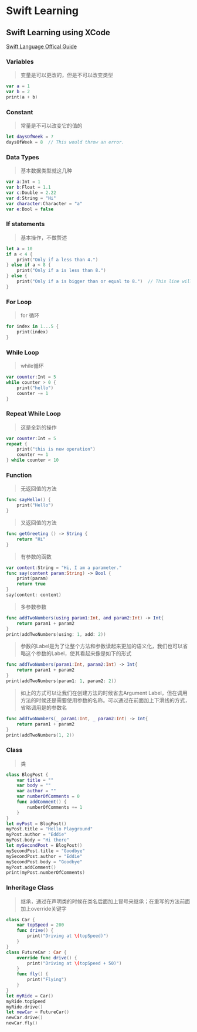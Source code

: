 # Swift Learning
## Swift Learning using XCode
[Swift Language Offical Guide](https://docs.swift.org/swift-book/LanguageGuide/TheBasics.html)
### Variables
>变量是可以更改的，但是不可以改变类型
```swift
var a = 1
var b = 2
print(a + b)
```

### Constant
>常量是不可以改变它的值的
```swift
let daysOfWeek = 7
daysOfWeek = 8  // This would throw an error. 
```

### Data Types
>基本数据类型就这几种
```swift
var a:Int = 1
var b:Float = 1.1
var c:Double = 2.22
var d:String = "Hi"
var character:Character = "a"
var e:Bool = false
```

### If statements
>基本操作，不做赘述
```swift
let a = 10
if a < 4 {
    print("Only if a less than 4.")
} else if a < 8 {
    print("Only if a is less than 8.")
} else {
    print("Only if a is bigger than or equal to 8.")  // This line will be printed.
}
```
### For Loop
>for 循环
```swift
for index in 1...5 {
    print(index)
}
```

### While Loop
>while循环
```swift
var counter:Int = 5
while counter > 0 {
    print("hello")
    counter -= 1
}
```
### Repeat While Loop
>这是全新的操作
```swift
var counter:Int = 5
repeat {
    print("this is new operation")
    counter += 1
} while counter < 10
```
### Function
>无返回值的方法
```swift
func sayHello() {
    print("Hello")
}
```
>又返回值的方法
```swift
func getGreeting () -> String {
    return "Hi"
}
```
>有参数的函数
```swift
var content:String = "Hi, I am a parameter."
func say(content param:String) -> Bool {
    print(param)
    return true
} 
say(content: content)
```
>多参数参数
```swift
func addTwoNumbers(using param1:Int, and param2:Int) -> Int{
    return param1 + param2
}
print(addTwoNumbers(using: 1, add: 2))
```
>参数的Label是为了让整个方法和参数读起来更加的语义化，我们也可以省略这个参数的Label，使其看起来像是如下的形式
```swift
func addTwoNumbers(param1:Int, param2:Int) -> Int{
    return param1 + param2
}
print(addTwoNumbers(param1: 1, param2: 2))
```
>如上的方式可以让我们在创建方法的时候省去Argument Label，但在调用方法的时候还是需要使用参数的名称。可以通过在前面加上下滑线的方式，省略调用是的参数名
```swift
func addTwoNumbers(_ param1:Int, _ param2:Int) -> Int{
    return param1 + param2
}
print(addTwoNumbers(1, 2))
```
### Class
>类
```swift
class BlogPost {
    var title = ""
    var body = ""
    var author = ""
    var numberOfComments = 0
    func addComment() {
        numberOfComments += 1
    }
}
let myPost = BlogPost()
myPost.title = "Hello Playground"
myPost.author = "Eddie"
myPost.body = "Hi there"
let mySecondPost = BlogPost()
mySecondPost.title = "Goodbye"
mySecondPost.author = "Eddie"
mySecondPost.body = "Goodbye"
myPost.addComment()
print(myPost.numberOfComments)
```
### Inheritage Class
>继承，通过在声明类的时候在类名后面加上冒号来继承；在重写的方法前面加上override关键字
```swift
class Car {
    var topSpeed = 200
    func drive() {
        print("Driving at \(topSpeed)")
    }
}
class FutureCar : Car {
    override func drive() {
        print("Driving at \(topSpeed + 50)")
    }
    func fly() {
        print("Flying")
    }
}
let myRide = Car()
myRide.topSpeed
myRide.drive()
let newCar = FutureCar()
newCar.drive()
newCar.fly()
```

